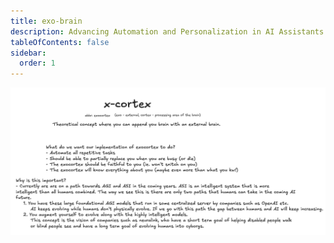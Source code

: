 ```yaml
---
title: exo-brain
description: Advancing Automation and Personalization in AI Assistants
tableOfContents: false
sidebar:
  order: 1
---
```


![Overview Image](./images/overview.png)  

<!-- 
In an increasingly digital world, people often find themselves overwhelmed by repetitive tasks—whether it’s managing schedules, responding to messages, or handling calls. Current virtual assistants, while useful, typically lack the personalization and privacy that modern users demand. 

## Areas of Exploration
Our research focuses on three pivotal areas aimed at revolutionizing the functionality of AI assistants:

### 1. LLM Optimization
The first step is optimizing large language models (LLMs) to ensure they can run effectively on individual devices without compromising performance. 

- **Use Cases**: Automating everyday tasks such as texting, scheduling, and call management with tailored responses.
- **Challenges**: Achieving the right balance between personalized outputs and the computational resources available on user devices (CPU, RAM).

**Goal**: Reduce the size and complexity of LLMs while maintaining responsiveness and accuracy, allowing for a seamless user experience.

### 2. Localized Processing and Data Privacy
Moving beyond cloud dependency is crucial. By processing data locally, we enhance user privacy and security, ensuring sensitive information remains on the user’s device.

- **Use Cases**: Safeguarding personal data during communications and ensuring secure task management.
- **Challenges**: Developing high-performance models capable of functioning efficiently on local devices without lag.

**Goal**: Achieve complete data privacy by ensuring all information is processed locally, thus mitigating the risks associated with cloud storage and data breaches.

### 3. Personalized Responses through Data Utilization
Harnessing personal data—such as communication patterns and user preferences—allows the digital assistant to provide hyper-personalized interactions.

- **Examples of Data**:
    - **Texts**: Analyzing communication history for natural language processing.
    - **Calls**: Understanding frequent contacts and preferred handling methods.
    - **Calendar**: Customizing scheduling based on individual routines.

- **What can this data be used for?**:
    - Generating automated responses that align with the user’s voice and communication style.
    - Creating a personal assistant that adapts to daily schedules and offers tailored recommendations.

**Goal**: Utilize personal data to foster an adaptive AI that responds uniquely to each user, enhancing the overall experience while prioritizing privacy.

## Conclusion
The future of digital assistants lies in delivering **personalized**, **efficient**, and **secure** AI-powered solutions that adapt to individual user needs. By focusing on optimization, localized processing, and data utilization, we aim to set a new standard for intelligent assistants—making them not only smarter and faster but also more attuned to the values of privacy and personalization. -->
